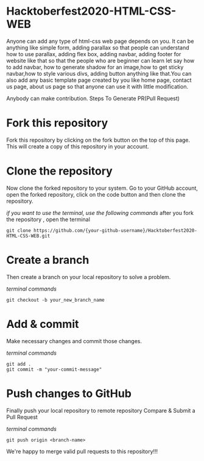 # Hacktoberfest2020-HTML-CSS-WEB

Anyone can add any type of html-css web page depends on you. It can be anything like simple form, adding parallax so that people can understand how to use parallax, adding flex box, adding navbar, adding footer for website like that so that the people who are beginner can learn let say how to add navbar, how to generate shadow for an image,how to get sticky navbar,how to style various divs, adding button anything like that.You can also add any basic template page created by you like home page, contact us page, about us page so that anyone can use it with little modification. 



Anybody can make contribution.
Steps To Generate PR(Pull Request)

# Fork this repository

Fork this repository by clicking on the fork button on the top of this page. This will create a copy of this repository in your account.

# Clone the repository

Now clone the forked repository to your system. Go to your GitHub account, open the forked repository, click on the code button and then clone the repository.

*if you want to use the terminal, use the following commands*
after you fork the repository , open the terminal
```
git clone https://github.com/{your-github-username}/Hacktoberfest2020-HTML-CSS-WEB.git

```

# Create a branch

Then create a branch on your local repository to solve a problem.

*terminal commands*
```
git checkout -b your_new_branch_name

```

# Add & commit

Make necessary changes and commit those changes.

*terminal commands*
```
git add .
git commit -m "your-commit-message"

```

# Push changes to GitHub

Finally push your local repository to remote repository
Compare & Submit a Pull Request

*terminal commands*
```
git push origin <branch-name>

```

We're happy to merge valid pull requests to this repository!!!
